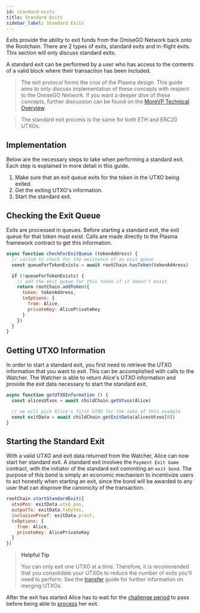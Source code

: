 ```yaml
---
id: standard-exits
title: Standard Exits
sidebar_label: Standard Exits
---
```


Exits provide the ability to exit funds from the OmiseGO Network back onto the Rootchain. There are 2 types of exits, standard exits and in-flight exits. This section will only discuss standard exits.

A standard exit can be performed by a user who has access to the contents of a valid block where their transaction has been included.

> The exit protocol forms the crux of the Plasma design. This guide aims to only discuss implementation of these concepts with respect to the OmiseGO Network. If you want a deeper dive of these concepts, further discussion can be found on the [MoreVP Technical Overview](morevp-technical-overview).

> The standard exit process is the same for both ETH and ERC20 UTXOs.

## Implementation
Below are the necessary steps to take when performing a standard exit. Each step is explained in more detail in this guide.

1. Make sure that an exit queue exits for the token in the UTXO being exited.
2. Get the exiting UTXO's information.
3. Start the standard exit.

## Checking the Exit Queue
Exits are processed in queues. Before starting a standard exit, the exit queue for that token must exist. Calls are made directly to the Plasma framework contract to get this information.

```js
async function checkForExitQueue (tokenAddress) {
  // called to check for the existence of an exit queue
  const queueForTokenExists = await rootChain.hasToken(tokenAddress)

  if (!queueForTokenExists) {
    // add the exit queue for this token if it doesn't exist
    return rootChain.addToken({
      token: tokenAddress,
      txOptions: {
        from: Alice,
        privateKey: AlicePrivateKey
      }
    })
  }
}
```

## Getting UTXO Information
In order to start a standard exit, you first need to retrieve the UTXO information that you want to exit. This can be accomplished with calls to the Watcher. The Watcher is able to return Alice's UTXO information and provide the exit data necessary to start the standard exit.

```js
async function getUTXOInformation () {
  const alicesUtxos = await childChain.getUtxos(Alice)

  // we will pick Alice's first UTXO for the sake of this example
  const exitData = await childChain.getExitData(alicesUtxos[0])
}
```

## Starting the Standard Exit
With a valid UTXO and exit data returned from the Watcher, Alice can now start her standard exit. A standard exit involves the `Payment Exit Game` contract, with the initiator of the standard exit commiting an `exit bond`. The purpose of this bond is simply an economic mechanism to incentivize users to act honestly when starting an exit, since the bond will be awarded to any user that can disprove the canonicity of the transaction.

```js
rootChain.startStandardExit({
  utxoPos: exitData.utxo_pos,
  outputTx: exitData.txbytes,
  inclusionProof: exitData.proof,
  txOptions: {
    from: Alice,
    privateKey: AlicePrivateKey
  }
})
```

> **Helpful Tip**
>
> You can only exit one UTXO at a time. Therefore, it is recommended that you consolidate your UTXOs to reduce the number of exits you'll need to perform. See the [transfer](transfers) guide for further information on merging UTXOs.

After the exit has started Alice has to wait for the [challenge period](challenges) to pass before being able to [process](process-exits) her exit.